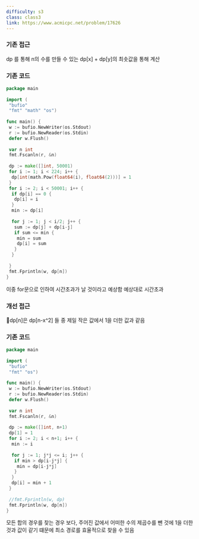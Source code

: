 ```yaml
---
difficulty: s3
class: class3
link: https://www.acmicpc.net/problem/17626
---
```

### 기존  접근
dp 를 통해 n의 수를 만들 수 있는 dp[x] + dp[y]의 최솟값을 통해 계산

### 기존 코드
 
```go
package main  
  
import (  
 "bufio"  
 "fmt" "math" "os")  
  
func main() {  
 w := bufio.NewWriter(os.Stdout)  
 r := bufio.NewReader(os.Stdin)  
 defer w.Flush()  
  
 var n int  
 fmt.Fscanln(r, &n)  
  
 dp := make([]int, 50001)  
 for i := 1; i < 224; i++ {  
  dp[int(math.Pow(float64(i), float64(2)))] = 1  
 }  
 for i := 2; i < 50001; i++ {  
  if dp[i] == 0 {  
   dp[i] = i  
  }  
  min := dp[i]  
  
  for j := 1; j < i/2; j++ {  
   sum := dp[j] + dp[i-j]  
   if sum <= min {  
    min = sum  
    dp[i] = sum  
   }  
  }  
  
 }  
 fmt.Fprintln(w, dp[n])  
}
```

이중 for문으로 인하여 시간초과가 날 것이라고 예상함
예상대로 시간초과

### 개선  접근
dp[n]은 dp[n-x^2] 들 중 제일 작은 값에서 1을 더한 값과 같음

### 기존 코드
 
```go
package main  
  
import (  
 "bufio"  
 "fmt" "os")  
  
func main() {  
 w := bufio.NewWriter(os.Stdout)  
 r := bufio.NewReader(os.Stdin)  
 defer w.Flush()  
  
 var n int  
 fmt.Fscanln(r, &n)  
  
 dp := make([]int, n+1)  
 dp[1] = 1  
 for i := 2; i < n+1; i++ {  
  min := i  
  
  for j := 1; j*j <= i; j++ {  
   if min > dp[i-j*j] {  
    min = dp[i-j*j]  
   }  
  }  
  dp[i] = min + 1  
 }  
  
 //fmt.Fprintln(w, dp)  
 fmt.Fprintln(w, dp[n])  
}
```

모든 합의 경우를 찾는 경우 보다, 주어진 값에서 어떠한 수의 제곱수를 뺀 것에 1을 더한것과 값이 같기 떄문에 최소 경로를 효율적으로 찾을 수 있음

